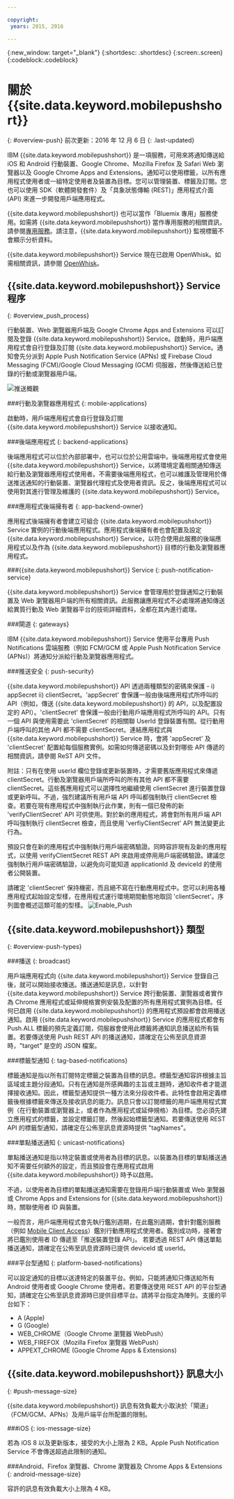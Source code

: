 ```yaml
---

copyright:
 years: 2015, 2016

---
```


{:new_window: target="_blank"}
{:shortdesc: .shortdesc}
{:screen:.screen}
{:codeblock:.codeblock}

# 關於 {{site.data.keyword.mobilepushshort}}
{: #overview-push}
前次更新：2016 年 12 月 6 日
{: .last-updated}

IBM {{site.data.keyword.mobilepushshort}} 是一項服務，可用來將通知傳送給 iOS 和 Android 行動裝置、Google Chrome、Mozilla Firefox 及 Safari Web 瀏覽器以及 Google Chrome Apps and Extensions。通知可以使用標籤，以所有應用程式使用者或一組特定使用者及裝置為目標。您可以管理裝置、標籤及訂閱。您也可以使用 SDK（軟體開發套件）及「具象狀態傳輸 (REST)」應用程式介面 (API) 來進一步開發用戶端應用程式。 

{{site.data.keyword.mobilepushshort}} 也可以當作「Bluemix 專用」服務使用。如需將 {{site.data.keyword.mobilepushshort}} 當作專用服務的相關資訊，請參閱[專用服務](/docs/dedicated/index.html)。請注意，{{site.data.keyword.mobilepushshort}} 監視標籤不會顯示分析資料。

{{site.data.keyword.mobilepushshort}} Service 現在已啟用 OpenWhisk。如需相關資訊，請參閱 [OpenWhisk](/docs/openwhisk/index.html)。


## {{site.data.keyword.mobilepushshort}} Service 程序
{: #overview_push_process}

行動裝置、Web 瀏覽器用戶端及 Google Chrome Apps and Extensions 可以訂閱及登錄 {{site.data.keyword.mobilepushshort}} Service。啟動時，用戶端應用程式會自行登錄及訂閱 {{site.data.keyword.mobilepushshort}} Service。通知會先分派到 Apple Push Notification Service (APNs) 或 Firebase Cloud Messaging (FCM)/Google Cloud Messaging (GCM) 伺服器，然後傳送給已登錄的行動或瀏覽器用戶端。

![推送概觀](images/overview.jpg)


###行動及瀏覽器應用程式
{: mobile-applications}

啟動時，用戶端應用程式會自行登錄及訂閱 {{site.data.keyword.mobilepushshort}} Service 以接收通知。

###後端應用程式
{: backend-applications}

後端應用程式可以位於內部部署中，也可以位於公用雲端中。後端應用程式會使用 {{site.data.keyword.mobilepushshort}} Service，以將環境定義相關通知傳送給行動及瀏覽器應用程式使用者。不需要後端應用程式，也可以維護及管理用於傳送推送通知的行動裝置、瀏覽器代理程式及使用者資訊。反之，後端應用程式可以使用對其進行管理及維護的 {{site.data.keyword.mobilepushshort}} Service。

###應用程式後端擁有者
{: app-backend-owner}

應用程式後端擁有者會建立可組合 {{site.data.keyword.mobilepushshort}} Service 實例的行動後端應用程式。應用程式後端擁有者也會配置及設定 {{site.data.keyword.mobilepushshort}} Service，以符合使用此服務的後端應用程式以及作為 {{site.data.keyword.mobilepushshort}} 目標的行動及瀏覽器應用程式。

###{{site.data.keyword.mobilepushshort}} Service
{: push-notification-service}

{{site.data.keyword.mobilepushshort}} Service 會管理用於登錄通知之行動裝置及 Web 瀏覽器用戶端的所有相關資訊。此服務讓應用程式不必處理將通知傳送給異質行動及 Web 瀏覽器平台的技術詳細資料，全都在其內進行處理。

###閘道
{: gateways}

IBM {{site.data.keyword.mobilepushshort}} Service 使用平台專用 Push Notifications 雲端服務（例如 FCM/GCM 或 Apple Push Notification Service (APNs)）將通知分派給行動及瀏覽器應用程式。

###推送安全
{: push-security}

{{site.data.keyword.mobilepushshort}} API 透過兩種類型的密碼來保護 - i) appSecret ii) clientSecret。'appSecret' 會保護一般由後端應用程式所呼叫的 API（例如，傳送 {{site.data.keyword.mobilepushshort}} 的 API，以及配置設定的 API）。'clientSecret' 會保護一般由行動用戶端應用程式所呼叫的 API。只有一個 API 與使用需要此 'clientSecret' 的相關聯 UserId 登錄裝置有關。從行動用戶端呼叫的其他 API 都不需要 clientSecret。連結應用程式與 {{site.data.keyword.mobilepushshort}} Service 時，會將 'appSecret' 及 'clientSecret' 配置給每個服務實例。如需如何傳遞密碼以及針對哪些 API 傳遞的相關資訊，請參閱 ReST API 文件。

附註：只有在使用 userId 欄位登錄或更新裝置時，才需要舊版應用程式來傳遞 clientSecret。行動及瀏覽器用戶端所呼叫的所有其他 API 都不需要 clientSecret。這些舊應用程式可以選擇性地繼續使用 clientSecret 進行裝置登錄或更新呼叫。不過，強烈建議所有用戶端 API 呼叫都強制執行 clientSecret 檢查。若要在現有應用程式中強制執行此作業，則有一個已發佈的新 'verifyClientSecret' API 可供使用。對於新的應用程式，將會對所有用戶端 API 呼叫強制執行 clientSecret 檢查，而且使用 'verfiyClientSecret' API 無法變更此行為。

預設只會在新的應用程式中強制執行用戶端密碼驗證。同時容許現有及新的應用程式，以使用 verifyClientSecret REST API 來啟用或停用用戶端密碼驗證。建議您強制執行用戶端密碼驗證，以避免向可能知道 applicationId 及 deviceId 的使用者公開裝置。

請確定 'clientSecret' 保持機密，而且絕不寫在行動應用程式中。您可以利用各種應用程式起始設定型樣，在應用程式運行環境期間動態地取回 'clientSecret'。序列圖會概述這類可能的型樣。
![Enable_Push](images/init_client_secret.jpg) 

## {{site.data.keyword.mobilepushshort}} 類型
{: #overview-push-types}

###播送
{: broadcast}

用戶端應用程式向 {{site.data.keyword.mobilepushshort}} Service 登錄自己後，就可以開始接收播送。播送通知是訊息，以針對 {{site.data.keyword.mobilepushshort}} Service 跨行動裝置、瀏覽器或者實作為 Chrome 應用程式或延伸規格實例安裝及配置的所有應用程式實例為目標。任何已啟用 {{site.data.keyword.mobilepushshort}} 的應用程式預設都會啟用播送通知。啟用 {{site.data.keyword.mobilepushshort}} Service 的應用程式都會有 Push.ALL 標籤的預先定義訂閱，伺服器會使用此標籤將通知訊息播送給所有裝置。若要傳送使用 Push REST API 的播送通知，請確定在公佈至訊息資源時，"target" 是空的 JSON 檔案。

###標籤型通知
{: tag-based-notifications}

標籤通知是指以所有訂閱特定標籤之裝置為目標的訊息。標籤型通知容許根據主旨區域或主題分段通知。只有在通知是所感興趣的主旨或主題時，通知收件者才能選擇接收通知。因此，標籤型通知提供一種方法來分段收件者。此特性會啟用定義標籤後根據標籤來傳送及接收訊息的能力。訊息只會以訂閱標籤的用戶端應用程式實例（在行動裝置或瀏覽器上，或者作為應用程式或延伸規格）為目標。您必須先建立應用程式的標籤，並設定標籤訂閱，然後起始標籤型通知。若要傳送使用 REST API 的標籤型通知，請確定在公佈至訊息資源時提供 "tagNames"。

###單點播送通知
{: unicast-notifications}

單點播送通知是指以特定裝置或使用者為目標的訊息。以裝置為目標的單點播送通知不需要任何額外的設定，而且預設會在應用程式啟用 {{site.data.keyword.mobilepushshort}} 時予以啟用。

不過，以使用者為目標的單點播送通知需要在登錄用戶端行動裝置或 Web 瀏覽器或 Chrome Apps and Extensions for {{site.data.keyword.mobilepushshort}} 時，關聯使用者 ID 與裝置。   

一般而言，用戶端應用程式會先執行鑑別週期，在此鑑別週期，會針對鑑別服務（例如 [Mobile Client Access](docs/services/mobileaccess/index.html)）鑑別行動應用程式使用者。鑑別成功時，接著會將已鑑別使用者 ID 傳遞至「推送裝置登錄 API」。
若要透過 REST API 傳送單點播送通知，請確定在公佈至訊息資源時已提供 deviceId 或 userId。

###平台型通知
{: platform-based-notifications}

可以設定通知的目標以送達特定的裝置平台。例如，只能將通知只傳送給所有 Android 使用者或 Google Chrome 使用者。若要傳送使用 REST API 的平台型通知，請確定在公佈至訊息資源時已提供目標平台。請將平台指定為陣列。支援的平台如下：
* A (Apple)
* G (Google)
* WEB_CHROME（Google Chrome 瀏覽器 WebPush）
* WEB_FIREFOX（Mozilla Firefox 瀏覽器 WebPush）
* APPEXT_CHROME (Google Chrome Apps & Extensions)

## {{site.data.keyword.mobilepushshort}} 訊息大小
{: #push-message-size}

{{site.data.keyword.mobilepushshort}} 訊息有效負載大小取決於「閘道」（FCM/GCM、APNs）及用戶端平台所配置的限制。 

###iOS
{: ios-message-size}

若為 iOS 8 以及更新版本，接受的大小上限為 2 KB。Apple Push Notification Service 不會傳送超過此限制的通知。

###Android、Firefox 瀏覽器、Chrome 瀏覽器及 Chrome Apps & Extensions
{: android-message-size}

容許的訊息有效負載大小上限為 4 KB。  
